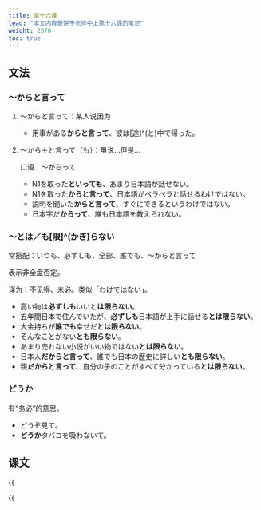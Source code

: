 ```yaml
---
title: 第十六课
lead: "本文内容是饼干老师中上第十六课的笔记"
weight: 2370
toc: true
---
```


## 文法

### ～からと言って

1. ～からと言って：某人说因为

   - 用事がある**からと言って**、彼は[途]^(と)中で帰った。

2. ～から＋と言って（も）：虽说...但是...

   口语：～からって

   - N1を取った**といっても**、あまり日本語が話せない。
   - N1を取った**からと言って**、日本語がペラペラと話せるわけではない。
   - 説明を聞いた**からと言って**、すぐにできるというわけではない。
   - 日本字だ**からって**、誰も日本語を教えられない。
   

### ～とは／も[限]^(かぎ)らない

常搭配：いつも、必ずしも、全部、誰でも、～からと言って

表示非全盘否定。

译为：不见得、未必。类似「わけではない」。

- 高い物は**必ずしも**いいと**は限らない**。
- 五年間日本で住んでいたが、**必ずしも**日本語が上手に話せる**とは限らない**。
- 大金持ちが**誰でも**幸せだ**とは限らない**。
- そんなことがない**とも限らない**。
- あまり売れない小説がいい物ではない**とは限らない**。
- 日本人**だからと言って**、誰でも日本の歴史に詳しい**とも限らない**。
- 親**だからと言って**、自分の子のことがすべて分かっている**とは限らない**。

### どうか

有“务必”的意思。

- どうぞ見て。
- **どうか**タバコを吸わないて。

## 课文

{{<audio caption="单词" src="https://tellyouwhat-static-1251995834.cos.ap-chongqing.myqcloud.com/audios/mu/Lesson16.mp3">}}

{{<audio caption="课文" src="https://tellyouwhat-static-1251995834.cos.ap-chongqing.myqcloud.com/audios/mu_kewen/新版标日中级课文（人教版.上册）9-16课/Lesson16.mp3">}}

